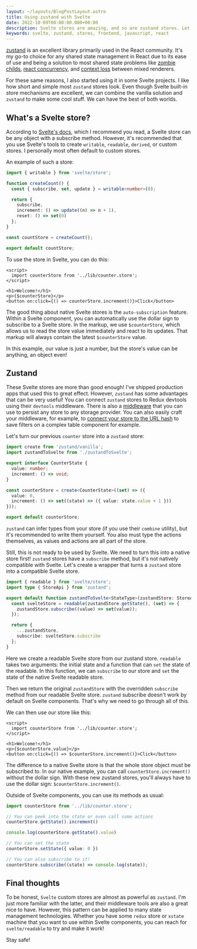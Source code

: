 ```yaml
---
layout: ~/layouts/BlogPostLayout.astro
title: Using zustand with Svelte
date: 2022-10-09T00:00:00.000+00:00
description: Svelte stores are amazing, and so are zustand stores. Let's check how to take your Svelte apps state management to the next level
keywords: svelte, zustand, stores, frontend, javascript, react
---
```


[zustand](https://github.com/pmndrs/zustand) is an excellent library primarily used in the React community. It's my go-to choice for any shared state management in React due to its ease of use and being a solution to most shared state problems like [zombie childs](https://react-redux.js.org/api/hooks#stale-props-and-zombie-children), [react concurrency](https://github.com/bvaughn/rfcs/blob/useMutableSource/text/0000-use-mutable-source.md), and [context loss](https://github.com/facebook/react/issues/13332) between mixed renderers.

For these same reasons, I also started using it in some Svelte projects. I like how short and simple most `zustand` stores look. Even though Svelte built-in store mechanisms are excellent, we can combine the vanilla solution and `zustand` to make some cool stuff. We can have the best of both worlds.

## What's a Svelte store?

According to [Svelte's docs](https://svelte.dev/tutorial/writable-stores), which I recommend you read, a Svelte store can be any object with a subscribe method. However, it's recommended that you use Svelte's tools to create `writable`, `readable`, `derived`, or custom stores. I personally most often default to custom stores.

An example of such a store:
```ts:src/lib/counter.store.ts
import { writable } from 'svelte/store';

function createCount() {
  const { subscribe, set, update } = writable<number>(0);

  return {
    subscribe,
    increment: () => update((n) => n + 1),
    reset: () => set(0)
  };
}

const countStore = createCount();

export default countStore;
```

To use the store in Svelte, you can do this:

```svelte:src/routes/+page.svelte
<script>
  import counterStore from '../lib/counter.store';
</script>

<h1>Welcome!</h1>
<p>{$counterStore}</p>
<button on:click={() => counterStore.increment()}>Click</button>
```

The good thing about native Svelte stores is the `auto-subscription` feature. Within a Svelte component, you can automatically use the dollar sign to subscribe to a Svelte store. In the markup, we use `$counterStore`, which allows us to read the store value immediately and react to its updates. That markup will always contain the latest `$counterStore` value.

In this example, our value is just a number, but the store's value can be anything, an object even!

## Zustand

These Svelte stores are more than good enough! I've shipped production apps that used this to great effect. However, `zustand` has some advantages that can be very useful! You can connect `zustand` stores to Redux devtools using their `devtools` middleware. There is also a [middleware](https://docs.pmnd.rs/zustand/recipes/recipes#persist-middleware) that you can use to persist any store to any storage provider. You can also easily craft your middleware, for example, to [connect your store to the URL hash](https://docs.pmnd.rs/zustand/guides/connect-to-state-with-url-hash) to save filters on a complex table component for example.

Let's turn our previous `counter` store into a `zustand` store:

```ts:src/lib/counter.store.ts
import create from 'zustand/vanilla';
import zustandToSvelte from './zustandToSvelte';

export interface CounterState {
  value: number;
  increment: () => void;
}

const counterStore = create<CounterState>((set) => ({
  value: 0,
  increment: () => set((state) => ({ value: state.value + 1 }))
}));

export default counterStore;
```

`zustand` can infer types from your store (if you use their `combine` utility), but it's recommended to write them yourself. You also must type the actions themselves, as values and actions are all part of the store.

Still, this is not ready to be used by Svelte. We need to turn this into a native store first! `zustand` stores have a `subscribe` method, but it's not natively compatible with Svelte. Let's create a wrapper that turns a `zustand` store into a compatible Svelte store.

```ts:src/lib/zustandToSvelte.ts
import { readable } from 'svelte/store';
import type { StoreApi } from 'zustand';

export default function zustandToSvelte<StateType>(zustandStore: StoreApi<StateType>) {
  const svelteStore = readable(zustandStore.getState(), (set) => {
    zustandStore.subscribe((value) => set(value));
  });

  return {
    ...zustandStore,
    subscribe: svelteStore.subscribe
  };
}
```

Here we create a readable Svelte store from our zustand store. `readable` takes two arguments: the initial state and a function that can `set` the state of the readable. In this function, we can `subscribe` to our store and `set` the state of the native Svelte readable store.

Then we return the original `zustandStore` with the overridden `subscribe` method from our readable Svelte store. `zustand` subscribe doesn't work by default on Svelte components. That's why we need to go through all of this.

We can then use our store like this:

```svelte:src/routes/+page.svelte
<script>
  import counterStore from '../lib/counter.store';
</script>

<h1>Welcome!</h1>
<p>{$counterStore.value}</p>
<button on:click={() => $counterStore.increment()}>Click</button>
```

The difference to a native Svelte store is that the whole store object must be subscribed to. In our native example, you can call `counterStore.increment()` without the dollar sign. With these new zustand stores, you'll always have to use the dollar sign: `$counterStore.increment()`.

Outside of Svelte components, you can use its methods as usual:
```ts
import counterStore from '../lib/counter.store';

// You can peek into the state or even call some actions
counterStore.getState().increment()

console.log(counterStore.getState().value)

// You can set the state
counterStore.setState({ value: 0 })

// You can also subscribe to it!
counterStore.subscribe((state) => console.log(state));
```

## Final thoughts

To be honest, `Svelte` custom stores are almost as powerful as `zustand`. I'm just more familiar with the latter, and their middleware tools are also a great nice to have. However, this pattern can be applied to many state management technologies. Whether you have some `redux` store or `xstate` machine that you want to use within Svelte components, you can reach for `svelte/readable` to try and make it work!

Stay safe!
